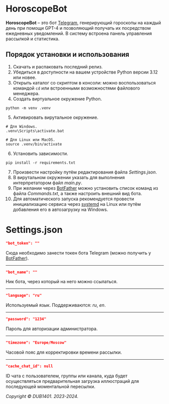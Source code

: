 # HoroscopeBot
**HoroscopeBot** – это бот [Telegram](https://telegram.org/), генерирующий гороскопы на каждый день при помощи GPT-4 и позволяющий получать их посредством ежедневных уведомлений. В систему встроена панель управления рассылкой и статистика.

## Порядок установки и использования
1. Скачать и распаковать последний релиз.
2. Убедиться в доступности на вашем устройстве Python версии 3.12 или новее.
3. Открыть каталог со скриптом в консоли: можно воспользоваться командой `cd` или встроенными возможностями файлового менеджера.
4. Создать виртуальное окружение Python.
```
python -m venv .venv
```
5. Активировать вирутальное окружение. 
```Shell
# Для Windows.
.venv\Scripts\activate.bat

# Для Linux или MacOS.
source .venv/bin/activate
```
6. Установить зависимости.
```
pip install -r requirements.txt
```
7. Произвести настройку путём редактирования файла _Settings.json_.
8. В вирутальном окружении указать для выполнения интерпретатором файл _main.py_.
9. При желании через [BotFather](https://t.me/BotFather) можно установить список команд из файла _Commands.txt_, а также настроить внешний вид бота.
10. Для автоматического запуска рекомендуется провести инициализацию сервиса через [systemd](systemd/README.md) на Linux или путём добавления его в автозагрузку на Windows.

# Settings.json
```JSON
"bot_token": ""
```
Сюда необходимо занести токен бота Telegram (можно получить у [BotFather](https://t.me/BotFather)).
___
```JSON
"bot_name": ""
```
Ник бота, через который на него можно ссылаться.
___
```JSON
"language": "ru"
```
Используемый язык. Поддерживаются: _ru_, _en_.
___
```JSON
"password": "1234"
```
Пароль для авторизации администратора.
___
```JSON
"timezone": "Europe/Moscow"
```
Часовой пояс для корректировки времени рассылки.
___
```JSON
"cache_chat_id": null
```
ID чата с пользователем, группы или канала, куда будет осуществляться предварительная загрузка иллюстраций для последующей моментальной пересылки.

_Copyright © DUB1401. 2023-2024._
